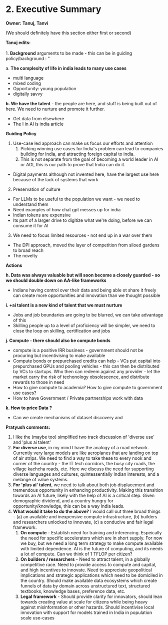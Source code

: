 # 2. Executive Summary

**Owner: Tanuj, Tanvi**

(We should definitely have this section either first or second)



**Tanuj edits:**\
\
1\. **Background** arguments to be made - this can be in guiding policy/background : ''

a. **The complexity of life in india leads to many use cases**

* multi language
* mixed coding
* Opportunity: young population
* digitally savvy

**b. We have the talent** - the people are here, and stuff is being built out of here. We need to nurture and promote it further.

* Get data from elsewhere&#x20;
* The I in AI is india article



**Guiding Policy**

1. Use-case led approach can make us focus our efforts and attention
   1. Picking winning use cases for India's problem can lead to companies building for India, and attracting foreign capital to india.
   2. This is not separate from the goal of becoming a world leader in AI or AGI, this is our path to prove that India can do it.

* Digital payments although not invented here, have the largest use here because of the lack of systems that work

2. Preservation of culture

* For LLMs to be useful to the population we want - we need to understand them
* Need examples of how chat gpt messes up for india
* Indian tokens are expensive
* Its part of a larger drive to digitize what we're doing, before we can consume it for AI

3. We need to focus limited resources - not end up in a war over them

* The DPI approach, moved the layer of competition from siloed gardens to broad reach
* The novelty



**Actions**

**h. Data was always valuable but will soon become a closely guarded - so we should double down on AA-like frameworks**

* Indians having control over their data and being able ot share it freely can create more opportunities and innovation than we thought possible

**i. +ai talent is a new kind of talent that we must nurture**

* Jobs and job boundaries are going to be blurred, we can take advantage of this
* Skilling people up to a level of proficiency will be simpler, we need to close the loop on skilling, certification and jobs

**j. Compute - there should also be compute bonds**

* compute is a positive IRR business - government should not be procuring but incentivising to make available
* Compute bonds or prepurchased credits can help - VCs put capital into prepurchased GPUs and pooling vehicles - this can then be distributed by VCs to startups. Who then can redeem against any provider - let the market carry the risk of techonology obsolescence, and distribute rewards to those in need
* How to give compute to academia? How to give compute to government use cases?
* How to have Government / Private partnerships work with data

**k. How to price Data ?**

* Can we create mechanisms of dataset discovery and&#x20;



**Pratyush comments:**&#x20;

1. I like the (maybe too) simplified two track discussion of 'diverse use' and 'plus ai talent'
2. **For diverse use**, in my mind I have the analogy of a road network. Currently very large models are like aeroplanes that are landing on top of air strips. We need to find a way to take these to every nook and corner of the country - the IT tech corridors, the busy city roads, the village kachcha roads, etc. Here we discuss the need for supporting diverse languages and cultures, quintessentially Indian interests, and a melange of value systems.&#x20;
3. **For 'plus ai' talent**, we need to talk about both job displacement and tremendous opportunity in enhancing productivity. Making this transition towards an AI future, likely with the help of AI is a critical step. Given demographic dividend, and a country hungry for opportunity/knowledge, this can be a way India leads.
4. **What would it take to do the above?** I would call out three broad things - (a) an available and inexpensive compute infrastructure, (b) builders and researchers unlocked to innovate, (c) a conducive and fair legal framework.
   1. **On compute** - Establish need for training and inferencing. Espeically the need for specific accelerators which are in short supply. For now we buy, but we need a long term strategy to make compute available with limited dependence. AI is the future of computing, and its needs a lot of compute. Can we think of 1 TFLOP per citizen?
   2. **On builders / researchers** - Need to attract talent, in a globally competitive race. Need to provide access to compute and capital, and high incentives to innovate. Need to appreciate geopolitical implications and strategic applications which need to be domiciled in the country. Should make available data ecosystems which create funnels of data by domain across unstructured text, structured textbooks, knowledge bases, preference data, etc.
   3. **Legal framework** - Should provide clarity for innovators, should lean towards creating value at scale for citizens while being heavy against misinformation or other hazards. Should incentivise local innovation with support for models trained in India in population scale use-cases&#x20;



